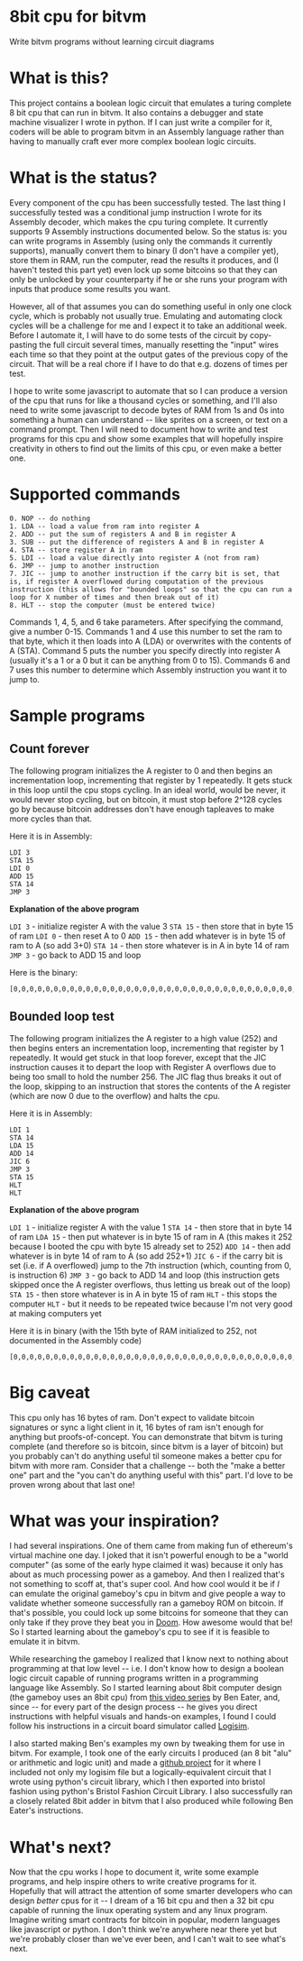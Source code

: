 # 8bit cpu for bitvm
Write bitvm programs without learning circuit diagrams

# What is this?
This project contains a boolean logic circuit that emulates a turing complete 8 bit cpu that can run in bitvm. It also contains a debugger and state machine visualizer I wrote in python. If I can just write a compiler for it, coders will be able to program bitvm in an Assembly language rather than having to manually craft ever more complex boolean logic circuits.

# What is the status?
Every component of the cpu has been successfully tested. The last thing I successfully tested was a conditional jump instruction I wrote for its Assembly decoder, which makes the cpu turing complete. It currently supports 9 Assembly instructions documented below. So the status is: you can write programs in Assembly (using only the commands it currently supports), manually convert them to binary (I don't have a compiler yet), store them in RAM, run the computer, read the results it produces, and (I haven't tested this part yet) even lock up some bitcoins so that they can only be unlocked by your counterparty if he or she runs your program with inputs that produce some results you want.

However, all of that assumes you can do something useful in only one clock cycle, which is probably not usually true. Emulating and automating clock cycles will be a challenge for me and I expect it to take an additional week. Before I automate it, I will have to do some tests of the circuit by copy-pasting the full circuit several times, manually resetting the "input" wires each time so that they point at the output gates of the previous copy of the circuit. That will be a real chore if I have to do that e.g. dozens of times per test.

I hope to write some javascript to automate that so I can produce a version of the cpu that runs for like a thousand cycles or something, and I'll also need to write some javascript to decode bytes of RAM from 1s and 0s into something a human can understand -- like sprites on a screen, or text on a command prompt. Then I will need to document how to write and test programs for this cpu and show some examples that will hopefully inspire creativity in others to find out the limits of this cpu, or even make a better one.

# Supported commands
```
0. NOP -- do nothing
1. LDA -- load a value from ram into register A
2. ADD -- put the sum of registers A and B in register A
3. SUB -- put the difference of registers A and B in register A
4. STA -- store register A in ram
5. LDI -- load a value directly into register A (not from ram)
6. JMP -- jump to another instruction
7. JIC -- jump to another instruction if the carry bit is set, that is, if register A overflowed during computation of the previous instruction (this allows for "bounded loops" so that the cpu can run a loop for X number of times and then break out of it)
8. HLT -- stop the computer (must be entered twice)
```

Commands 1, 4, 5, and 6 take parameters. After specifying the command, give a number 0-15. Commands 1 and 4 use this number to set the ram to that byte, which it then loads into A (LDA) or overwrites with the contents of A (STA). Command 5 puts the number you specify directly into register A (usually it's a 1 or a 0 but it can be anything from 0 to 15). Commands 6 and 7 uses this number to determine which Assembly instruction you want it to jump to.

# Sample programs

## Count forever

The following program initializes the A register to 0 and then begins an incrementation loop, incrementing that register by 1 repeatedly. It gets stuck in this loop until the cpu stops cycling. In an ideal world, would be never, it would never stop cycling, but on bitcoin, it must stop before 2^128 cycles go by because bitcoin addresses don't have enough tapleaves to make more cycles than that.

Here it is in Assembly:

```
LDI 3
STA 15
LDI 0
ADD 15
STA 14
JMP 3
```

**Explanation of the above program**

`LDI 3` - initialize register A with the value 3
`STA 15` - then store that in byte 15 of ram
`LDI 0` - then reset A to 0
`ADD 15` - then add whatever is in byte 15 of ram to A (so add 3+0)
`STA 14` - then store whatever is in A in byte 14 of ram
`JMP 3` - go back to ADD 15 and loop

Here is the binary:

```
[0,0,0,0,0,0,0,0,0,0,0,0,0,0,0,0,0,0,0,0,0,0,0,0,0,0,0,0,0,0,0,0,0,0,0,0,0,1,0,1,0,0,1,1,0,1,0,0,1,1,1,1,0,1,0,1,0,0,0,0,0,0,1,0,1,1,1,1,0,1,0,0,1,1,1,0,0,1,1,0,0,0,1,1,0,0,0,0,0,0,0,0,0,0,0,0,0,0,0,0,0,0,0,0,0,0,0,0,0,0,0,0,0,0,0,0,0,0,0,0,0,0,0,0,0,0,0,0,0,0,0,0,0,0,0,0,0,0,0,0,0,0,0,0,0,0,0,0,0,0,0,0,0,0,0,0,0,0,0,0,0,0,0,0,0,0,0,0,0,0,0,0]
```

## Bounded loop test

The following program initializes the A register to a high value (252) and then begins enters an incrementation loop, incrementing that register by 1 repeatedly. It would get stuck in that loop forever, except that the JIC instruction causes it to depart the loop with Register A overflows due to being too small to hold the number 256. The JIC flag thus breaks it out of the loop, skipping to an instruction that stores the contents of the A register (which are now 0 due to the overflow) and halts the cpu.

Here it is in Assembly:

```
LDI 1
STA 14
LDA 15
ADD 14
JIC 6
JMP 3
STA 15
HLT
HLT
```

**Explanation of the above program**

`LDI 1` - initialize register A with the value 1
`STA 14` - then store that in byte 14 of ram
`LDA 15` - then put whatever is in byte 15 of ram in A (this makes it 252 because I booted the cpu with byte 15 already set to 252)
`ADD 14` - then add whatever is in byte 14 of ram to A (so add 252+1)
`JIC 6` - if the carry bit is set (i.e. if A overflowed) jump to the 7th instruction (which, counting from 0, is instruction 6)
`JMP 3` - go back to ADD 14 and loop (this instruction gets skipped once the A register overflows, thus letting us break out of the loop)
`STA 15` - then store whatever is in A in byte 15 of ram
`HLT` - this stops the computer
`HLT` - but it needs to be repeated twice because I'm not very good at making computers yet

Here it is in binary (with the 15th byte of RAM initialized to 252, not documented in the Assembly code)

```
[0,0,0,0,0,0,0,0,0,0,0,0,0,0,0,0,0,0,0,0,0,0,0,0,0,0,0,0,0,0,0,0,0,0,0,0,0,1,0,1,0,0,0,1,0,1,0,0,1,1,1,0,0,0,0,1,1,1,1,1,0,0,1,0,1,1,1,0,0,1,1,1,0,1,1,0,0,1,1,0,0,0,1,1,0,1,0,0,1,1,1,1,1,1,1,1,0,0,0,0,1,1,1,1,0,0,0,0,0,0,0,0,0,0,0,0,0,0,0,0,0,0,0,0,0,0,0,0,0,0,0,0,0,0,0,0,0,0,0,0,0,0,0,0,0,0,0,0,0,0,0,0,0,0,0,0,1,1,1,1,1,1,0,0]
```

# Big caveat
This cpu only has 16 bytes of ram. Don't expect to validate bitcoin signatures or sync a light client in it, 16 bytes of ram isn't enough for anything but proofs-of-concept. You can demonstrate that bitvm is turing complete (and therefore so is bitcoin, since bitvm is a layer of bitcoin) but you probably can't do anything useful til someone makes a better cpu for bitvm with more ram. Consider that a challenge -- both the "make a better one" part and the "you can't do anything useful with this" part. I'd love to be proven wrong about that last one!

# What was your inspiration?
I had several inspirations. One of them came from making fun of ethereum's virtual machine one day. I joked that it isn't powerful enough to be a "world computer" (as some of the early hype claimed it was) because it only has about as much processing power as a gameboy. And then I realized that's not something to scoff at, that's super cool. And how cool would it be if *I* can emulate the original gameboy's cpu in bitvm and give people a way to validate whether someone successfully ran a gameboy ROM on bitcoin. If that's possible, you could lock up some bitcoins for someone that they can only take if they prove they beat you in [Doom](https://www.youtube.com/shorts/IXA1crHYPJE). How awesome would that be! So I started learning about the gameboy's cpu to see if it is feasible to emulate it in bitvm.

While researching the gameboy I realized that I know next to nothing about programming at that low level -- i.e. I don't know how to design a boolean logic circuit capable of running programs written in a programming language like Assembly. So I started learning about 8bit computer design (the gameboy uses an 8bit cpu) from [this video series](https://www.youtube.com/watch?v=HyznrdDSSGM&list=PLowKtXNTBypGqImE405J2565dvjafglHU) by Ben Eater, and, since -- for every part of the design process -- he gives you direct instructions with helpful visuals and hands-on examples, I found I could follow his instructions in a circuit board simulator called [Logisim](http://www.cburch.com/logisim/).

I also started making Ben's examples my own by tweaking them for use in bitvm. For example, I took one of the early circuits I produced (an 8 bit "alu" or arithmetic and logic unit) and made a [github project](https://github.com/supertestnet/8bit-alu-for-bitvm) for it where I included not only my logisim file but a logically-equivalent circuit that I wrote using python's circuit library, which I then exported into bristol fashion using python's Bristol Fashion Circuit Library. I also successfully ran a closely related 8bit adder in bitvm that I also produced while following Ben Eater's instructions.

# What's next?

Now that the cpu works I hope to document it, write some example programs, and help inspire others to write creative programs for it. Hopefully that will attract the attention of some smarter developers who can design *better* cpus for it -- I dream of a 16 bit cpu and then a 32 bit cpu capable of running the linux operating system and any linux program. Imagine writing smart contracts for bitcoin in popular, modern languages like javascript or python. I don't think we're anywhere near there yet but we're probably closer than we've ever been, and I can't wait to see what's next.
